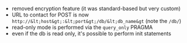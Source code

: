 - removed encryption feature (it was standard-based but very custom)
- URL to contact for POST is now `http://&lt;host&gt;:&lt;port&gt;/db/&lt;db_name&gt` (note the `/db/`)
- read-only mode is performed via the `query_only` PRAGMA
- even if the db is read only, it's possible to perform init statements